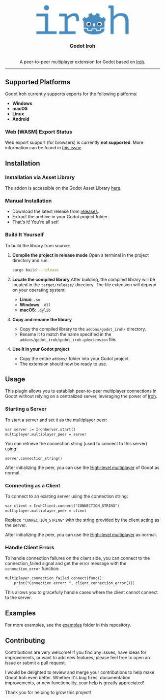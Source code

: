 <a id="readme-top"></a>
<div align="center">

</div>

<!-- PROJECT LOGO -->
<br />
<div align="center">
  <img src="images/logo.svg" alt="Logo" width="300">
  <h3 align="center">Godot Iroh</h3>
  <p align="center">
    <br />
    A peer-to-peer multiplayer extension for Godot based on <a href="https://www.iroh.computer/">Iroh</a>.
  </p>
</div>

---

## Supported Platforms

Godot Iroh currently supports exports for the following platforms:

- **Windows**
- **macOS**
- **Linux**
- **Android**

### Web (WASM) Export Status

Web export support (for browsers) is currently **not supported**. More information can be found in [this issue](https://github.com/tipragot/godot-iroh/issues/48).

## Installation

### Installation via Asset Library

The addon is accessible on the Godot Asset Library [here](https://godotengine.org/asset-library/asset/3948).

### Manual Installation

- Download the latest release from [releases](https://github.com/tipragot/godot-iroh/releases).
- Extract the archive in your Godot project folder.
- That's it! You're all set!

### Build It Yourself

To build the library from source:

1. **Compile the project in release mode**
   Open a terminal in the project directory and run:

   ```bash
   cargo build --release
   ```

2. **Locate the compiled library**
   After building, the compiled library will be located in the `target/release/` directory.
   The file extension will depend on your operating system:

   * **Linux**: `.so`
   * **Windows**: `.dll`
   * **macOS**: `.dylib`

3. **Copy and rename the library**

   * Copy the compiled library to the `addons/godot_iroh/` directory.
   * Rename it to match the name specified in the `addons/godot_iroh/godot_iroh.gdextension` file.

4. **Use it in your Godot project**

   * Copy the entire `addons/` folder into your Godot project.
   * The extension should now be ready to use.

## Usage

This plugin allows you to establish peer-to-peer multiplayer connections in Godot without relying on a centralized server, leveraging the power of [Iroh](https://www.iroh.computer/).

### Starting a Server

To start a server and set it as the multiplayer peer:

```gdscript
var server := IrohServer.start()
multiplayer.multiplayer_peer = server
```

You can retrieve the connection string (used to connect to this server) using:

```gdscript
server.connection_string()
```

After initializing the peer, you can use the [High-level multiplayer](https://docs.godotengine.org/en/stable/tutorials/networking/high_level_multiplayer.html) of Godot as normal.

### Connecting as a Client

To connect to an existing server using the connection string:

```gdscript
var client = IrohClient.connect("CONNECTION_STRING")
multiplayer.multiplayer_peer = client
```

Replace `"CONNECTION_STRING"` with the string provided by the client acting as the server.

After initializing the peer, you can use the [High-level multiplayer](https://docs.godotengine.org/en/stable/tutorials/networking/high_level_multiplayer.html) as normal.

### Handle Client Errors

To handle connection failures on the client side, you can connect to the connection_failed signal and get the error message with the `connection_error` function:

```gdscript
multiplayer.connection_failed.connect(func():
    print("Connection error: ", client.connection_error()))
```
This allows you to gracefully handle cases where the client cannot connect to the server.

## Examples

For more examples, see the [examples](examples/) folder in this repository.

## Contributing

Contributions are very welcome! If you find any issues, have ideas for improvements, or want to add new features, please feel free to open an issue or submit a pull request.

I would be delighted to review and merge your contributions to help make Godot Iroh even better. Whether it's bug fixes, documentation improvements, or new functionality, your help is greatly appreciated!

Thank you for helping to grow this project!
